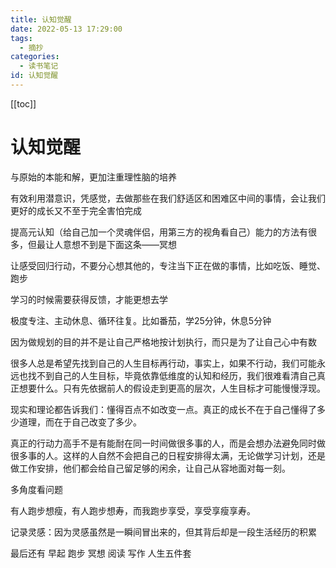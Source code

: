 ```yaml
---
title: 认知觉醒
date: 2022-05-13 17:29:00
tags:
  - 摘抄
categories:
  - 读书笔记
id: 认知觉醒
---
```


[[toc]]

# 认知觉醒

与原始的本能和解，更加注重理性脑的培养

有效利用潜意识，凭感觉，去做那些在我们舒适区和困难区中间的事情，会让我们更好的成长又不至于完全害怕完成

提高元认知（给自己加一个灵魂伴侣，用第三方的视角看自己）能力的方法有很多，但最让人意想不到是下面这条——冥想

让感受回归行动，不要分心想其他的，专注当下正在做的事情，比如吃饭、睡觉、跑步

学习的时候需要获得反馈，才能更想去学

极度专注、主动休息、循环往复。比如番茄，学25分钟，休息5分钟

因为做规划的目的并不是让自己严格地按计划执行，而只是为了让自己心中有数

很多人总是希望先找到自己的人生目标再行动，事实上，如果不行动，我们可能永远也找不到自己的人生目标，毕竟依靠低维度的认知和经历，我们很难看清自己真正想要什么。只有先依据前人的假设走到更高的层次，人生目标才可能慢慢浮现。

现实和理论都告诉我们：懂得百点不如改变一点。真正的成长不在于自己懂得了多少道理，而在于自己改变了多少。

真正的行动力高手不是有能耐在同一时间做很多事的人，而是会想办法避免同时做很多事的人。这样的人自然不会把自己的日程安排得太满，无论做学习计划，还是做工作安排，他们都会给自己留足够的闲余，让自己从容地面对每一刻。

多角度看问题

有人跑步想瘦，有人跑步想寿，而我跑步享受，享受享瘦享寿。

记录灵感：因为灵感虽然是一瞬间冒出来的，但其背后却是一段生活经历的积累

最后还有 早起 跑步 冥想 阅读 写作 人生五件套
